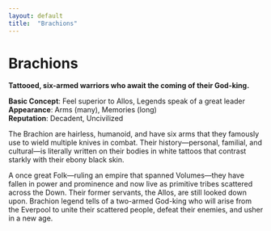 ```yaml
---
layout: default
title:  "Brachions"
---
```


Brachions
=========

**Tattooed, six-armed warriors who await the coming of their God-king.**

**Basic Concept**: Feel superior to Allos, Legends speak of a great leader  
**Appearance**: Arms (many), Memories (long)  
**Reputation**: Decadent, Uncivilized  

The Brachion are hairless, humanoid, and have six arms that they famously use to wield multiple knives in combat. Their history—personal, familial, and cultural—is literally written on their bodies in white tattoos that contrast starkly with their ebony black skin.

A once great Folk—ruling an empire that spanned Volumes—they have fallen in power and prominence and now live as primitive tribes scattered across the Down. Their former servants, the Allos, are still looked down upon. Brachion legend tells of a two-armed God-king who will arise from the Everpool to unite their scattered people, defeat their enemies, and usher in a new age.
